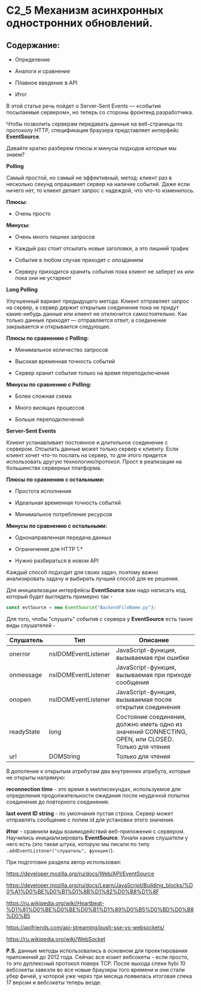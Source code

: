 # C2_5 Механизм асинхронных одностронних обновлений.

## Содержание:

* Определение

* Аналоги и сравнение

* Плавное введение в API

* Итог

В этой статье речь пойдет о Server-Sent Events — «события посылаемые сервером», но теперь со стороны фронтенд разработчика.

Чтобы позволить серверам передавать данные на веб-страницы по протоколу HTTP, спецификация браузера представляет интерфейс __EventSource__.

Давайте кратко разберем плюсы и минусы подходов которые мы знаем?

__Polling__

Самый простой, но самый не эффективный, метод: клиент раз в несколько секунд опрашивает сервер на наличие событий. Даже если ничего нет, то клиент делает запрос с надеждой, что что-то изменилось.

__Плюсы:__

* Очень просто

__Минусы:__

* Очень много лишних запросов

* Каждый раз стоит отсылать новые заголовки, а это лишний трафик

* События в любом случае приходят с опозданием

* Серверу приходится хранить события пока клиент не заберет их или пока они не устареют

__Long Polling__

Улучшенный вариант предыдущего метода. Клиент отправляет запрос на сервер, а сервер держит открытым соединение пока не придут какие-нибудь данные или клиент не отключится самостоятельно. Как только данные приходят — отправляется ответ, а соединение закрывается и открывается следующее.

__Плюсы по сравнению с Polling:__

* Минимальное количество запросов

* Высокая временная точность событий

* Сервер хранит события только на время переподключения

__Минусы по сравнению с Polling:__

* Более сложная схема

* Много висящих процессов

* Больше переподключений

__Server-Sent Events__

Клиент устанавливает постоянное и длительное соединение с сервером. Отсылать данные может только сервер к клиенту. Если клиент хочет что-то послать на сервер, то для этого придется использовать другую технологию/протокол. Прост в реализации на большинстве серверных платформа.

__Плюсы по сравнению с остальными:__

* Простота исполнения

* Идеальная временная точность событий

* Минимальное потребление ресурсов

__Минусы по сравнению с остальными:__

* Однонаправленная передача данных

* Ограничения для HTTP 1.*

* Нужно разбираться в новом API

Каждый способ подходит для своих задач, поэтому важно анализировать задачу и выбирать лучший способ для ее решения.


Для инициализации интерфейсы __EventSource__ вам надо написать код, который будет выглядеть примерно так -
```js
const evtSource = new EventSource("BackendFileName.py");
```

Для того, чтобы "слушать" события с сервера у __EventSource__ есть такие виды слушателей - 

| Слушатель        | Тип                  | Описание      |
| -------------    | -------------        | ------------- |
|  onerror         | nsIDOMEventListener  | JavaScript-функция, вызываемая при ошибки  |
|  onmessage       | nsIDOMEventListener  | JavaScript-функция, вызываемая при приходе сообщения  |
|  onopen          | nsIDOMEventListener  | JavaScript-функция, вызываемая после открытия соединения  |
|  readyState      | long                 | Состояние соединения, должно иметь одно из значений CONNECTING, OPEN, или CLOSED. Только для чтения  |
|  url             | DOMString            | Только для чтения  |

В дополение к открытым атрибутам два внутренних атрибута, которые не открыты напрямую:

__reconnection time__ - это время в миллисекундах, используемое для определения продолжительности ожидания после неудачной попытки соединения до повторного соединения.

__last event ID string__ - по умолчания пустая строка. Сервер может отправлять сообщение с полем id для установки этого значения.

__Итог__ - сравнили виды взаимодействий веб-приложения с сервером. Научились инициализировать __EventSource__. Узнали какие слушатели у него есть (это такая штука, которую мы писали по типу `.addEventListener("слушатель", функция)`). 


При подготовке раздела автор использовал:

https://developer.mozilla.org/ru/docs/Web/API/EventSource

https://developer.mozilla.org/ru/docs/Learn/JavaScript/Building_blocks/%D0%A1%D0%BE%D0%B1%D1%8B%D1%82%D0%B8%D1%8F

https://ru.wikipedia.org/wiki/Heartbeat-%D1%81%D0%BE%D0%BE%D0%B1%D1%89%D0%B5%D0%BD%D0%B8%D0%B5

https://apifriends.com/api-streaming/push-sse-vs-websockets/

https://ru.wikipedia.org/wiki/WebSocket

__P.S.__ данные методы использовались в основном для проектирования приложений до 2012 года. Сейчас все юзает вебсокеты - если просто, то это дуплексный протокол поверх TCP. После выхода спеки hybi 10 вебсокеты завезли во все новые браузеры того времени и они стали убер фичей, у которой уже через три месяца появилась итоговая спека 17 версии и вебсокеты теперь везде. 

